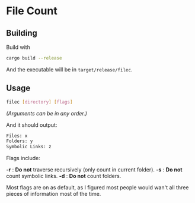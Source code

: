 # File Count

## Building

Build with
```bash
cargo build --release
```
And the executable will be in `target/release/filec`.

## Usage

```bash
filec [directory] [flags]
```
*(Arguments can be in any order.)*

And it should output:
```bash
Files: x
Folders: y
Symbolic Links: z
```

Flags include:

**-r** : **Do not** traverse recursively (only count in current folder).
**-s** : **Do not** count symbolic links.
**-d** : **Do not** count folders.


Most flags are on as default, as I figured most people would wan't all three pieces of information most of the time.
